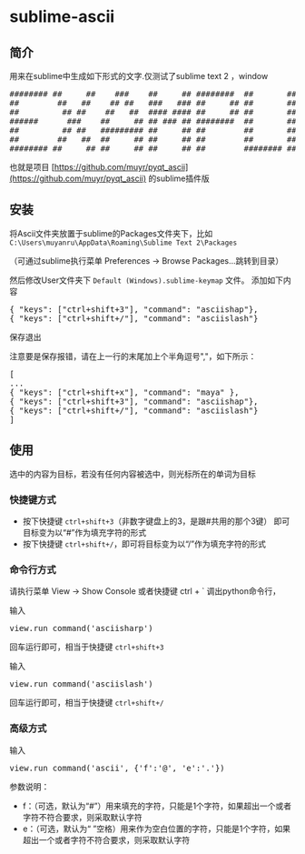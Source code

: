 sublime-ascii
=============

## 简介
用来在sublime中生成如下形式的文字.仅测试了sublime text 2 ，window
<pre>
######## ##     ##    ###    ##     ## ########  ##       ######## 
##        ##   ##    ## ##   ###   ### ##     ## ##       ##       
##         ## ##    ##   ##  #### #### ##     ## ##       ##       
######      ###    ##     ## ## ### ## ########  ##       ######   
##         ## ##   ######### ##     ## ##        ##       ##       
##        ##   ##  ##     ## ##     ## ##        ##       ##       
######## ##     ## ##     ## ##     ## ##        ######## ######## 
</pre>

也就是项目 [https://github.com/muyr/pyqt_ascii](https://github.com/muyr/pyqt_ascii) 的sublime插件版

## 安装
将Ascii文件夹放置于sublime的Packages文件夹下，比如
`C:\Users\muyanru\AppData\Roaming\Sublime Text 2\Packages`

（可通过sublime执行菜单 Preferences -> Browse Packages...跳转到目录）


然后修改User文件夹下 `Default (Windows).sublime-keymap` 文件。
添加如下内容

<pre>
{ "keys": ["ctrl+shift+3"], "command": "asciishap"},
{ "keys": ["ctrl+shift+/"], "command": "asciislash"}
</pre>
保存退出

注意要是保存报错，请在上一行的末尾加上个半角逗号","，如下所示：
<pre>
[
...
{ "keys": ["ctrl+shift+x"], "command": "maya" },
{ "keys": ["ctrl+shift+3"], "command": "asciishap"},
{ "keys": ["ctrl+shift+/"], "command": "asciislash"}
]
</pre>

## 使用
选中的内容为目标，若没有任何内容被选中，则光标所在的单词为目标
### 快捷键方式
 * 按下快捷键 `ctrl+shift+3`（非数字键盘上的3，是跟#共用的那个3键）
即可目标变为以“#”作为填充字符的形式
 * 按下快捷键 `ctrl+shift+/`，即可将目标变为以“/”作为填充字符的形式

### 命令行方式
请执行菜单 View -> Show Console
或者快捷键 ctrl + ` 调出python命令行，

输入
<pre>
view.run_command('asciisharp')
</pre>
回车运行即可，相当于快捷键 `ctrl+shift+3`

输入
<pre>
view.run_command('asciislash')
</pre>
回车运行即可，相当于快捷键 `ctrl+shift+/`

### 高级方式
输入
<pre>
view.run_command('ascii', {'f':'@', 'e':'.'})
</pre>

参数说明：

 * f：（可选，默认为“#”）用来填充的字符，只能是1个字符，如果超出一个或者字符不符合要求，则采取默认字符
 * e：（可选，默认为“ ”空格）用来作为空白位置的字符，只能是1个字符，如果超出一个或者字符不符合要求，则采取默认字符




